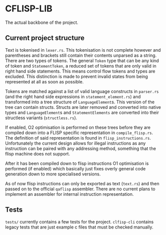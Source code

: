 # CFLISP-LIB
The actual backbone of the project.

## Current project structure
Text is tokenised in `lexer.rs`. This tokenisation is not complete however and parentheses and brackets still contain their contents unparsed as a string.
There are two types of tokens. The general `Token` type that can be any kind of token and `StatementToken`, a reduced set of tokens that are only valid in right hand side statements. This means control flow tokens and types are excluded. This distinction is made to prevent invalid states from being represented at all as soon as possible.

Tokens are matched against a list of valid language constructs in `parser.rs` (and the right hand side expressions in `statement_element.rs`) and transformed into a tree structure of `LanguageElement`s. This version of the tree can contain structs. Structs are later removed and converted into native types and `LanguageElement`s and `StatementElements` are converted into their structless variants (`structless.rs`).

If enabled, O2 optimisation is performed on these trees before they are compiled down into a FLISP specific representation in `compile_flisp.rs`. The definition of said representation is found in `flisp_instructions.rs`. Unfortunately the current design allows for illegal instructions as any instruction can be paired with any addressing method, something that the flisp machine does not support.

After it has been compiled down to flisp instructions O1 optimisation is performed (if enabled) which basically just fixes overly general code generation down to more specialised versions.

As of now flisp instructions can only be exported as text (`text.rs`) and then passed on to the official `qaflisp` assembler. There are no current plans to implement an assembler for internal instruction representation.

## Tests
`tests/` currently contains a few tests for the project. `clfisp-cli` contains legacy tests that are just example c files that must be checked manually.
